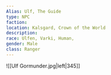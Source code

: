 ```yaml
---
Alias: Ulf, The Guide
type: NPC 
faction: 
location: Kalsgard, Crown of the World 
description:  
race: Ulfen, Varki, Human,
gender: Male
class: Ranger 
---
```

![[Ulf Gormunder.jpg|left|345]]